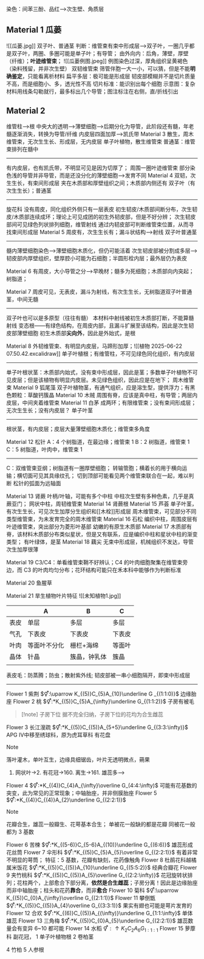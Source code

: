   染色：间苯三酚、品红-->次生壁、角质层 
## Material 1 瓜蒌
![[瓜蒌.jpg]]
双子叶、普通茎
判断：维管束有束中形成层-->双子叶，一圈几乎都是双子叶，两圈、多圈可能是单子叶；有导管；
由外向内：后角，薄壁，厚壁（纤维）；**叶迹维管束**；
![[瓜蒌例图.jpeg]]
例图染色过深，厚角组织呈黄褐色（染料残留，并非次生壁）
双韧维管束
筛管伴胞一大一小，可以猜，但是不能**明确鉴定**，只能看离析材料
扁平多层：极可能是形成层
韧皮部模糊并不是切片质量不高，而是细胞小、多，透光性不高
切片标准：能识别出每个细胞
示意图：复杂材料用线条勾勒就行，最多标出几个导管；图注标注在右侧，直/折线引出
## Material 2
维管柱-->根
中央大的透明-->薄壁细胞-->后期分化为导管，此阶段还有髓，年老髓逐渐消失，转换为导管/纤维
内皮层四面加厚-->凯氏带
Material 3
散生，周木维管束，无次生生长、形成层，无内皮层
单子叶植物，散生维管束
普通茎：维管束排列在髓中

---
有内皮层，也有凯氏带，不明显可见是因为切厚了；
周围一圈叶迹维管束
部分染色浅的导管并非导管，而是还没分化的薄壁细胞-->发育不同
Material 4
双韧，次生生长，有束间形成层
夹在木质部和厚壁组织之间；木质部内侧还有
双子叶（有次生生长）；普通茎

---
旋花科
没有周皮，同化组织外侧只有一层表皮
初生韧皮/木质部间断分布，次生韧皮/木质部连续成环；理论上可见成团的初生外韧皮部，但是不好分辨；
次生韧皮部间可见绿色列状排列细胞，维管射线
通过内韧皮部可判断维管束位置，从而寻找束间形成层
Material 5
周皮有，次生生长有；漏斗状结构-->射线
双子叶普通茎

---
髓内薄壁细胞染色-->薄壁细胞木质化，但仍可能活着
次生韧皮部被分割成多层-->韧皮部内厚壁组织，壁厚腔小可能为石细胞；半圆形栓内层；最外层仍为表皮

Material 6
有周皮，大小导管之分-->早晚材；髓多为死细胞；木质部向内突起；树脂道；

Material 7
周皮可见，无表皮，漏斗为射线，有次生生长，无树脂道双子叶普通茎，中间无髓

---
双子叶也可以是多原型（往往有髓）
本材料中射线被初生木质部打断，不能算髓射线
变态根——有绿色结构，在周皮内部，且漏斗扩展至该结构，因此是次生韧皮部薄壁细胞
初生木质部**尖向外**，因此是外始式，是根

Material 8
外韧维管束、有明显内皮层，马蹄形加厚；![[植物 2025-06-22 07.50.42.excalidraw]]
单子叶植根；有维管柱，不可见绿色同化组织，有内皮层

---
单子叶根状茎：木质部内始式，没有束中形成层，因此是茎；多数单子叶植物不可见皮层；但是该植物有明显内皮层。未见绿色组织，因此应是在地下；
周木维管束
Material 9 狐尾藻
双子叶植物茎，有通气组织，应是溶生型，提供浮力；有黑色颗粒：草酸钙簇晶
Material 10 木贼
周围有脊，应该是真中柱，有导管；两层内皮层，中间夹着维管束
Material 11 白茅
成两环；有限维管束；没有束间形成层；无次生生长；没有内皮层？
单子叶茎

---
根状茎，有内皮层；皮层大量薄壁细胞木质化；维管束多角度

Material 12 松针
A：4 个树脂道，在最边缘；维管束 1 
B：2 树脂道，维管束 1
C：5 树脂道，叶肉中，维管束 1

---
C：双维管束亚纲；树脂道有一圈厚壁细胞；
转输管胞；横着长的用于横向运输；横切面可见其具缘纹孔；
切到顶部可能看见两个维管束联合在一起，难以判断
松针的弧面为远轴面

Material 13 肾蕨
叶柄/叶轴，可能有多个中柱
中柱次生壁有多种色素，几乎是真蕨亚门；
网状中柱，周韧维管束
Material 14 肾蕨根
Material 15 芦荟
单子叶茎，有次生生长，可见次生加厚分生组织和[[木栓]]形成层
周木维管束，可见部分不同类型维管束，为未发育完全的周木维管束
Material 16 石松
编织中柱，周围皮层有叶迹维管束，突出部分为菱形叶基部
幼嫩的有原生木质部
Material 17
木质部有脊，该材料木质部分布类似星状，但是又有联系，应是编织中柱和星状中柱的渐变类型；
有叶绿体，是茎
Material 18 藕尖
无束中形成层，机械组织不发达，导管次生加厚很薄




Material 19
C3/C4：单看维管束鞘不好辨认；C4 的叶肉细胞聚集在维管束旁边，而 C3 的叶肉均匀分布；花环结构可能只在禾本科中能够作为判断标准

Material 20 鱼腥草

Material 21 旱生植物叶片特征
![[未知植物1.jpg]]

|     | A      | B      | C   |
| --- | ------ | ------ | --- |
| 表皮  | 单层     | 多层     | 多层  |
| 气孔  | 下表皮    | 下表皮    | 下表皮 |
| 叶肉  | 等面叶不分化 | 栅栏+海绵  | 等面叶 |
| 晶体  | 针晶     | 簇晶，钟乳体 | 簇晶  |
|     |        |        |     |
表皮毛：防蒸腾；防虫；散射紫外线;
韧皮部被一串小细胞隔开，即束中形成层

---
Flower 1 紫荆
$⚥:\uparrow K_{(5)}C_{5}A_{10}\underline G _{(1:1:0)}$
边缘胎座
Flower 2 桃
$⚥:*K_{(5)}C_{5}A_{\infty}\underline G_{(1:1:2)}$
子房有被毛
>[!note] 子房下位
> 据不完全归纳，子房下位的花均为合生雌蕊 

Flower 3 长江溲疏
$⚥:*K_{(5)}C_{(5)}A_{5+5}\underline G_{(3:3:\infty)}$
APG Ⅳ中移至绣球科，原为虎耳草科
有花盘
>[!note]
> 落叶灌木，单叶互生，边缘具细锯齿，叶片无透明微点，蒴果 
> 1. 网状叶->2. 有花冠->160. 离生->161. 雄蕊多-->

Flower 4
$⚥:*K_{(4)}C_{4}A_{\infty}\overline G_(4:4:\infty)$
可能有花基数的突变，此为常见的正常现象；中轴胎座，并非侧膜胎座
Flower 5
$⚥:*K_{(4)}C_{(4)}A_{2}\underline G_{(2:2:1)}$
>[!note]
> 花瓣合生，雄蕊一般瓣生、花萼基本合生；
> 单被花一般缺的都是花瓣
> 同被花一般都为 3 基数

Flower  6 苦楝
$⚥:*K_{(5-6)}C_{5-6}A_{(10)}\underline G_{(6:6)}$
雄蕊形成花丝筒
Flower 7 伞形科
$⚥:*K_{(5)}C_{5}A_{5}\overline G_{(2:2:1)}$
有着非常不明显的萼筒；
特征：5 基数，花瓣有缺刻，花药像触角
Flower 8 杜鹃花科越橘属米饭花
$⚥:*K_{(5)}C_{(5)}A_{10}\underline G_{(5:5:2)}$
经典合瓣花
Flower 9 夹竹桃科
$⚥:*K_{(5)}C_{(5)}A_{5}\overline G_{(2:2:\infty)}$
花冠旋转状排列；花柱两个，上部愈合下部分离，**依然是合生雌蕊**；子房分离！因此是边缘胎座而非中轴胎座；柱头和花药**靠合**，而非**愈合**
Flower 10 菊科
$⚥:\uparrow K_{(5)}C_{0}A_{\infty}\overline G_{(2:1:1)}$
Flower 11 攀倒甑
$⚥:*K_{(5)}C_{(5)}A_{4}\overline G_{(3:3:1)}$
果实有翅也可能是萼片发育的
Flower 12 合欢
$⚥:*K_{(6)}C_{(5)}A_{(\infty)}\underline G_{1:1:\infty}$
单体雄蕊
Flower 13 三角梅
$⚥:*K_{(5)}C_{0}A_{5}\underline G_{(2:2:1)}$
雄蕊数量会有变异 6~10 都可能
Flower 14 水稻
$⚥:\uparrow K_{2}C_{2}A_{6}G_{1:1:1}$
Flower 15 萝藦科
副花冠，
1 单子叶植物根
2 卷柏茎

4 竹柏
5 人参根

